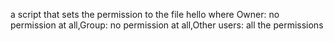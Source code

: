 a script that sets the permission to the file hello where Owner: no permission at all,Group: no permission at all,Other users: all the permissions
